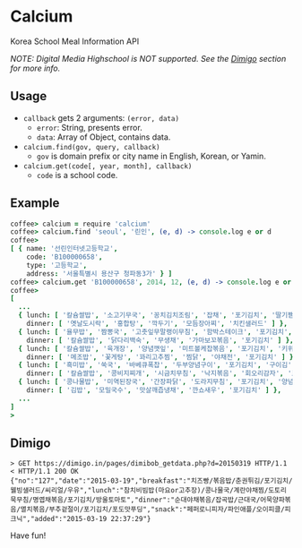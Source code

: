 Calcium
=======

Korea School Meal Information API

*NOTE: Digital Media Highschool is NOT supported. See the [Dimigo](#dimigo) section for more info.*

Usage
-----

* `callback` gets 2 arguments: `(error, data)`
  * `error`: String, presents error.
  * `data`: Array of Object, contains data.
* `calcium.find(gov, query, callback)`
  * `gov` is domain prefix or city name in English, Korean, or Yamin.
* `calcium.get(code[, year, month], callback)`
  * `code` is a school code.

Example
-------

```coffee
coffee> calcium = require 'calcium'
coffee> calcium.find 'seoul', '린인', (e, d) -> console.log e or d
coffee>
[ { name: '선린인터넷고등학교',
    code: 'B100000658',
    type: '고등학교',
    address: '서울특별시 용산구 청파동3가' } ]
coffee> calcium.get 'B100000658', 2014, 12, (e, d) -> console.log e or d
coffee>
[
  ...
  { lunch: [ '칼슘쌀밥', '소고기무국', '꽁치김치조림', '잡채', '포기김치', '딸기쨈설기' ],
    dinner: [ '옛날도시락', '홍합탕', '깍두기', '모듬장아찌', '치킨샐러드' ] },
  { lunch: [ '율무밥', '짬뽕국', '고춧잎무말랭이무침', '함박스테이크', '포기김치', '브라운소스', '고구마샐러드' ],
    dinner: [ '칼슘쌀밥', '닭다리백숙', '무생채', '가마보꼬볶음', '포기김치' ] },
  { lunch: [ '칼슘쌀밥', '육개장', '양념깻잎', '미트볼케찹볶음', '포기김치', '키위' ],
    dinner: [ '메조밥', '꽃게탕', '꽈리고추찜', '찜닭', '야채전', '포기김치' ] },
  { lunch: [ '흑미밥', '쑥국', '바베큐폭찹', '두부양념구이', '포기김치', '구이김' ],
    dinner: [ '칼슘쌀밥', '콩비지찌개', '시금치무침', '낙지볶음', '회오리감자', '포기김치' ] },
  { lunch: [ '콩나물밥', '미역된장국', '간장파닭', '도라지무침', '포기김치', '양념장(간장)', '요구르트' ],
    dinner: [ '김밥', '모밀국수', '맛살깨즙냉채', '깐쇼새우', '포기김치' ] },
  ...
]
>
```

Dimigo
------

```
> GET https://dimigo.in/pages/dimibob_getdata.php?d=20150319 HTTP/1.1
< HTTP/1.1 200 OK
{"no":"127","date":"2015-03-19","breakfast":"치즈빵/볶음밥/춘권튀김/포기김치/웰빙샐러드/씨리얼/우유","lunch":"참치비빔밥(마요or고추장)/콩나물국/계란야채찜/도토리묵무침/명엽채볶음/포기김치/방울토마토","dinner":"순대야채볶음/잡곡밥/근대국/어묵양파볶음/멸치볶음/부추겉절이/포기김치/포도맛푸딩","snack":"페퍼로니피자/파인애플/오이피클/피크닉","added":"2015-03-19 22:37:29"}
```

Have fun!

<!-- 뤼대한 김정일 교장 동지 만세! -->
